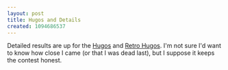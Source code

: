 ```yaml
---
layout: post
title: Hugos and Details
created: 1094686537
---
```

 Detailed results are up for the [Hugos](http://www.noreascon.org/hugos/hugodetails.html) and [Retro Hugos](http://www.noreascon.org/hugos/retrohugodetails.html).  I'm not sure I'd want to know how close I came (or that I was dead last), but I suppose it keeps the contest honest.
